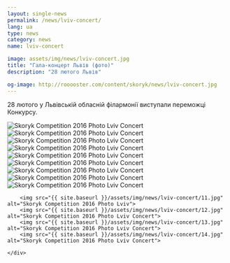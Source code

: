 ```yaml
---
layout: single-news
permalink: /news/lviv-concert/
lang: ua
type: news
category: news
name: lviv-concert

image: assets/img/news/lviv-concert.jpg
title: "Гала-концерт Львів (фото)"
description: "28 лютого Львів"

og-image: http://rooooster.com/content/skoryk/news/lviv-concert.jpg
---
```


28 лютого у Львівській обласній філармонії виступали переможці Конкурсу.

<div class="gallery">
    <div class="fotorama">
        <!-- <img src="{{ site.baseurl }}/assets/img/news/lviv-concert/01.jpg" alt="Skoryk Competition 2016 Photo Lviv Concert"> -->
        <img src="{{ site.baseurl }}/assets/img/news/lviv-concert/02.jpg" alt="Skoryk Competition 2016 Photo Lviv Concert">
        <img src="{{ site.baseurl }}/assets/img/news/lviv-concert/03.jpg" alt="Skoryk Competition 2016 Photo Lviv Concert">
        <img src="{{ site.baseurl }}/assets/img/news/lviv-concert/04.jpg" alt="Skoryk Competition 2016 Photo Lviv Concert">
        <img src="{{ site.baseurl }}/assets/img/news/lviv-concert/05.jpg" alt="Skoryk Competition 2016 Photo Lviv Concert">
        <img src="{{ site.baseurl }}/assets/img/news/lviv-concert/06.jpg" alt="Skoryk Competition 2016 Photo Lviv Concert">
        <img src="{{ site.baseurl }}/assets/img/news/lviv-concert/07.jpg" alt="Skoryk Competition 2016 Photo Lviv Concert">
        <img src="{{ site.baseurl }}/assets/img/news/lviv-concert/08.jpg" alt="Skoryk Competition 2016 Photo Lviv Concert">
        <img src="{{ site.baseurl }}/assets/img/news/lviv-concert/09.jpg" alt="Skoryk Competition 2016 Photo Lviv Concert">
        <img src="{{ site.baseurl }}/assets/img/news/lviv-concert/10.jpg" alt="Skoryk Competition 2016 Photo Lviv Concert">

        <img src="{{ site.baseurl }}/assets/img/news/lviv-concert/11.jpg" alt="Skoryk Competition 2016 Photo Lviv">
        <img src="{{ site.baseurl }}/assets/img/news/lviv-concert/12.jpg" alt="Skoryk Competition 2016 Photo Lviv Concert">
        <img src="{{ site.baseurl }}/assets/img/news/lviv-concert/13.jpg" alt="Skoryk Competition 2016 Photo Lviv Concert">
        <img src="{{ site.baseurl }}/assets/img/news/lviv-concert/14.jpg" alt="Skoryk Competition 2016 Photo Lviv Concert">

    </div>
</div>

